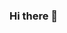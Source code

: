 ### Hi there 👋

<!--
**MQ-380/MQ-380** is a ✨ _special_ ✨ repository because its `README.md` (this file) appears on your GitHub profile.

<img align="right" src="https://github-readme-stats.vercel.app/api?username=MQ-380&show_icons=true&icon_color=CE1D2D&text_color=718096&bg_color=ffffff&hide_title=true" />

Hello, every reader,
I'm Mao,the FE engnieer from Shanghai, China.
👨🏻‍🎓 Graduated in 2018 from DHU (Donghua University, Shanghai), 
and of course, majored in Software Engineer.
👨‍💻
Working for JD.com as a FE engineer, and React is the most used framework in the daily work.
🚄✈️
The fans of every transportation such as railway(esspecially the Japan railway system), plane e.t.c...

The deep traveller of Japan, which is even much deeper than China, my motherland.

Nowadays I'm learning Japanese to pass the N1 test.

Besides React, I'm also interested in Flutter, iOS development and other Front-end tech which can make the world better.

Write the code, change the world~

